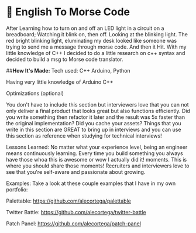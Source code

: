 # 🚨 English To Morse Code
After Learning how to turn on and off an LED light in a circuit on a breadboard; Watching it blink on, then off. Looking at the blinking light. The red bright blinking light, eluminating my desk looked like someone was trying to send me a message through morse code. And then it Hit. With my little knowledge of C++ I decided to do a little research on c++ syntax and decided to build a msg to Morse code translator. 

##**How It's Made:**
Tech used: C++ Arduino, Python

Having very little knowledge of Arduino C++ 


Optimizations
(optional)

You don't have to include this section but interviewers love that you can not only deliver a final product that looks great but also functions efficiently. Did you write something then refactor it later and the result was 5x faster than the original implementation? Did you cache your assets? Things that you write in this section are GREAT to bring up in interviews and you can use this section as reference when studying for technical interviews!

Lessons Learned:
No matter what your experience level, being an engineer means continuously learning. Every time you build something you always have those whoa this is awesome or wow I actually did it! moments. This is where you should share those moments! Recruiters and interviewers love to see that you're self-aware and passionate about growing.

Examples:
Take a look at these couple examples that I have in my own portfolio:

Palettable: https://github.com/alecortega/palettable

Twitter Battle: https://github.com/alecortega/twitter-battle

Patch Panel: https://github.com/alecortega/patch-panel
